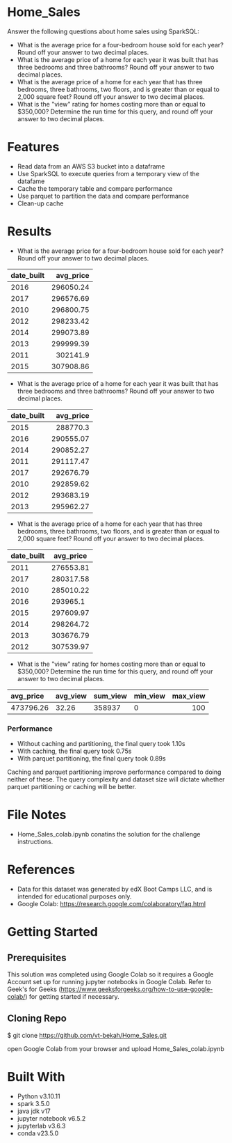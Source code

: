 # Home_Sales
Answer the following questions about home sales using SparkSQL:
* What is the average price for a four-bedroom house sold for each year? Round off your answer to two decimal places.
* What is the average price of a home for each year it was built that has three bedrooms and three bathrooms? Round off your answer to two decimal places.
* What is the average price of a home for each year that has three bedrooms, three bathrooms, two floors, and is greater than or equal to 2,000 square feet? Round off your answer to two decimal places.
* What is the "view" rating for homes costing more than or equal to $350,000? Determine the run time for this query, and round off your answer to two decimal places.

# Features
* Read data from an AWS S3 bucket into a dataframe
* Use SparkSQL to execute queries from a temporary view of the datafame
* Cache the temporary table and compare performance
* Use parquet to partition the data and compare performance
* Clean-up cache

# Results
* What is the average price for a four-bedroom house sold for each year? Round off your answer to two decimal places.

date_built|avg_price
:----------|---------:
2016|296050.24
2017|296576.69
2010|296800.75
2012|298233.42
2014|299073.89
2013|299999.39
2011| 302141.9
2015|307908.86

* What is the average price of a home for each year it was built that has three bedrooms and three bathrooms? Round off your answer to two decimal places.

date_built|avg_price
:----------|---------:
2015| 288770.3
2016|290555.07
2014|290852.27
2011|291117.47
2017|292676.79
2010|292859.62
2012|293683.19
2013|295962.27

* What is the average price of a home for each year that has three bedrooms, three bathrooms, two floors, and is greater than or equal to 2,000 square feet? Round off your answer to two decimal places.

date_built|avg_price
:----------|---------
2011|276553.81
2017|280317.58
2010|285010.22
2016| 293965.1
2015|297609.97
2014|298264.72
2013|303676.79
2012|307539.97

* What is the "view" rating for homes costing more than or equal to $350,000? Determine the run time for this query, and round off your answer to two decimal places.

avg_price|avg_view|sum_view|min_view|max_view
:---------|--------|--------|--------|--------:
473796.26|   32.26|  358937|       0|     100

### Performance
* Without caching and partitioning, the final query took 1.10s
*  With caching, the final query took 0.75s
* With parquet partitioning, the final query took 0.89s

Caching and parquet partitioning improve performance compared to doing neither of these. The query complexity and dataset size will dictate whether parquet partitioning or caching will be better.


# File Notes
* Home_Sales_colab.ipynb conatins the solution for the challenge instructions.
    

# References
* Data for this dataset was generated by edX Boot Camps LLC, and is intended for educational purposes only.
* Google Colab: https://research.google.com/colaboratory/faq.html
 

# Getting Started

## Prerequisites
This solution was completed using Google Colab so it requires a Google Account set up for running jupyter notebooks in Google Colab. Refer to Geek's for Geeks (https://www.geeksforgeeks.org/how-to-use-google-colab/) for getting started if necessary.

## Cloning Repo
$ git clone https://github.com/vt-bekah/Home_Sales.git

open Google Colab from your browser and upload Home_Sales_colab.ipynb

# Built With
* Python v3.10.11
* spark 3.5.0
* java jdk v17
* jupyter notebook v6.5.2
* jupyterlab v3.6.3
* conda v23.5.0




